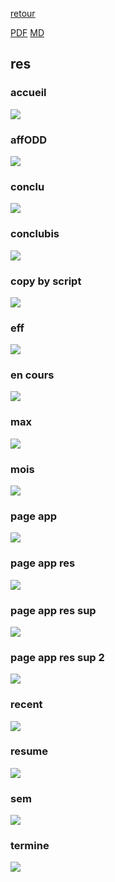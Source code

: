 [retour](./../index.html)
<!--  -->
[PDF](./res.pdf) [MD](./res.md) 

## res
### accueil
![](../wordcloud/accueil_3.png)  

### affODD
![](../wordcloud/affodd_3.png)

### conclu
![](../wordcloud/conclu_3.png)

### conclubis
![](../wordcloud/conclubis_3.png)

### copy by script
![](../wordcloud/copy_3.png)

### eff
![](../wordcloud/eff_3.png)

### en cours
![](../wordcloud/encours_3.png)

### max
![](../wordcloud/max_3.png)

### mois
![](../wordcloud/mois_3.png)

### page app
![](../wordcloud/pa_3.png)

### page app res
![](../wordcloud/pageappres_3.png)

### page app res sup
![](../wordcloud/pageappressup_3.png)

### page app res sup 2
![](../wordcloud/pars2_3.png)

### recent
![](../wordcloud/recent_3.png)

### resume
![](../wordcloud/resume_3.png)

### sem
![](../wordcloud/sem_3.png)

### termine
![](../wordcloud/termine_3.png)

